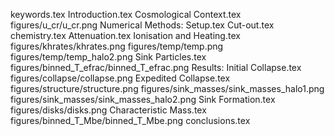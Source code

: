 keywords.tex
Introduction.tex
Cosmological Context.tex
figures/u_cr/u_cr.png
Numerical Methods: Setup.tex
Cut-out.tex
chemistry.tex
Attenuation.tex
Ionisation and Heating.tex
figures/khrates/khrates.png
figures/temp/temp.png
figures/temp/temp_halo2.png
Sink Particles.tex
figures/binned_T_efrac/binned_T_efrac.png
Results: Initial Collapse.tex
figures/collapse/collapse.png
Expedited Collapse.tex
figures/structure/structure.png
figures/sink_masses/sink_masses_halo1.png
figures/sink_masses/sink_masses_halo2.png
Sink Formation.tex
figures/disks/disks.png
Characteristic Mass.tex
figures/binned_T_Mbe/binned_T_Mbe.png
conclusions.tex